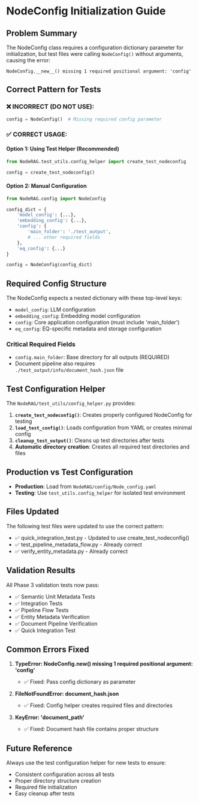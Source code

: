 # NodeConfig Initialization Guide

## Problem Summary
The NodeConfig class requires a configuration dictionary parameter for initialization, but test files were calling `NodeConfig()` without arguments, causing the error:
```
NodeConfig.__new__() missing 1 required positional argument: 'config'
```

## Correct Pattern for Tests

### ❌ INCORRECT (DO NOT USE):
```python
config = NodeConfig()  # Missing required config parameter
```

### ✅ CORRECT USAGE:

#### Option 1: Using Test Helper (Recommended)
```python
from NodeRAG.test_utils.config_helper import create_test_nodeconfig

config = create_test_nodeconfig()
```

#### Option 2: Manual Configuration
```python
from NodeRAG.config import NodeConfig

config_dict = {
    'model_config': {...},
    'embedding_config': {...},
    'config': {
        'main_folder': './test_output',
        # ... other required fields
    },
    'eq_config': {...}
}

config = NodeConfig(config_dict)
```

## Required Config Structure

The NodeConfig expects a nested dictionary with these top-level keys:
- `model_config`: LLM configuration
- `embedding_config`: Embedding model configuration  
- `config`: Core application configuration (must include 'main_folder')
- `eq_config`: EQ-specific metadata and storage configuration

### Critical Required Fields
- `config.main_folder`: Base directory for all outputs (REQUIRED)
- Document pipeline also requires `./test_output/info/document_hash.json` file

## Test Configuration Helper

The `NodeRAG/test_utils/config_helper.py` provides:

1. **`create_test_nodeconfig()`**: Creates properly configured NodeConfig for testing
2. **`load_test_config()`**: Loads configuration from YAML or creates minimal config
3. **`cleanup_test_output()`**: Cleans up test directories after tests
4. **Automatic directory creation**: Creates all required test directories and files

## Production vs Test Configuration

- **Production**: Load from `NodeRAG/config/Node_config.yaml`
- **Testing**: Use `test_utils.config_helper` for isolated test environment

## Files Updated

The following test files were updated to use the correct pattern:
- ✅ quick_integration_test.py - Updated to use create_test_nodeconfig()
- ✅ test_pipeline_metadata_flow.py - Already correct
- ✅ verify_entity_metadata.py - Already correct

## Validation Results

All Phase 3 validation tests now pass:
- ✅ Semantic Unit Metadata Tests
- ✅ Integration Tests  
- ✅ Pipeline Flow Tests
- ✅ Entity Metadata Verification
- ✅ Document Pipeline Verification
- ✅ Quick Integration Test

## Common Errors Fixed

1. **TypeError: NodeConfig.__new__() missing 1 required positional argument: 'config'**
   - ✅ Fixed: Pass config dictionary as parameter

2. **FileNotFoundError: document_hash.json**
   - ✅ Fixed: Config helper creates required files and directories

3. **KeyError: 'document_path'**
   - ✅ Fixed: Document hash file contains proper structure

## Future Reference

Always use the test configuration helper for new tests to ensure:
- Consistent configuration across all tests
- Proper directory structure creation
- Required file initialization
- Easy cleanup after tests
